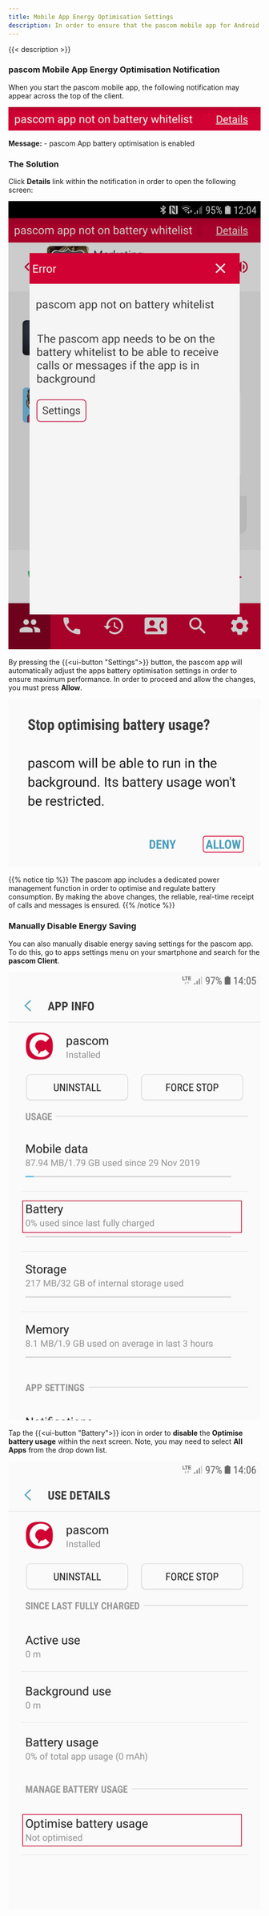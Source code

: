 ```yaml
---
title: Mobile App Energy Optimisation Settings
description: In order to ensure that the pascom mobile app for Android is able to reliably receive messages and calls whilst running in the background, the app's battery optimisation settings must be switched off.
---
```

 

{{< description >}}


### pascom Mobile App Energy Optimisation Notification

When you start the pascom mobile app, the following notification may appear across the top of the client.

![pascom energy optimisation notification](client-notification-en.jpg?width=50% "pascom Android app energy optimisation")

**Message:** - pascom App battery optimisation is enabled

### The Solution

Click **Details** link within the notification in order to open the following screen:

![pascom energy optimisation notification details](client-warning-en.jpg?width=50% "pascom Android app battery optimisation")

By pressing the {{<ui-button "Settings">}} button, the pascom app will automatically adjust the apps battery optimisation settings in order to ensure maximum performance. In order to proceed and allow the changes, you must press **Allow**.

![pascom App battery usage optimisation](disable-powermanagement-en.jpg?width=50% "pascom App power management settings")

{{% notice tip %}}
The pascom app includes a dedicated power management function in order to optimise and regulate battery consumption. By making the above changes, the reliable, real-time receipt of calls and messages is ensured. 
{{% /notice %}}

### Manually Disable Energy Saving

You can also manually disable energy saving settings for the pascom app. To do this, go to apps settings menu on your smartphone and search for the **pascom Client**.

![Deactivate pascom battery optimisation](android-settings1-en.jpg?width=50% "Deactivate pascom battery optimisation")

Tap the {{<ui-button "Battery">}} icon in order to **disable** the **Optimise battery usage** within the next screen. Note, you may need to select **All Apps** from the drop down list.

![Deactivate pascom battery optimization](android-settings2-en.jpg?width=50% "Deactivate pascom battery optimisation")